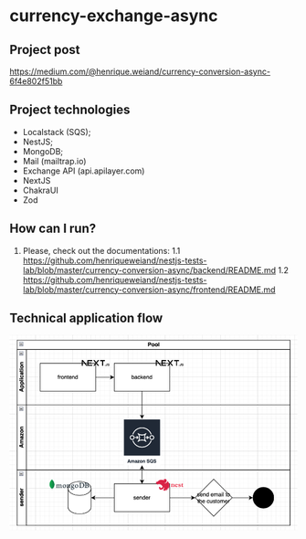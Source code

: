 # currency-exchange-async

## Project post
https://medium.com/@henrique.weiand/currency-conversion-async-6f4e802f51bb

## Project technologies
- Localstack (SQS);
- NestJS;
- MongoDB;
- Mail (mailtrap.io)
- Exchange API (api.apilayer.com)
- NextJS
- ChakraUI
- Zod

## How can I run?
1. Please, check out the documentations:
1.1 https://github.com/henriqueweiand/nestjs-tests-lab/blob/master/currency-conversion-async/backend/README.md
1.2 https://github.com/henriqueweiand/nestjs-tests-lab/blob/master/currency-conversion-async/frontend/README.md

## Technical application flow

![Preview](https://raw.githubusercontent.com/henriqueweiand/nestjs-tests-lab/master/currency-conversion-async/flow-diagram.png)
